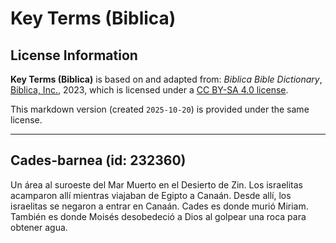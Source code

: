 # Key Terms (Biblica)

## License Information

**Key Terms (Biblica)** is based on and adapted from: _Biblica Bible Dictionary_, [Biblica, Inc.](https://www.biblica.com/), 2023, which is licensed under a [CC BY-SA 4.0 license](https://creativecommons.org/licenses/by-sa/4.0/legalcode.en).

This markdown version (created `2025-10-20`) is provided under the same license.



--------------------------------

## Cades-barnea (id: 232360)

Un área al suroeste del Mar Muerto en el Desierto de Zin. Los israelitas acamparon allí mientras viajaban de Egipto a Canaán. Desde allí, los israelitas se negaron a entrar en Canaán. Cades es donde murió Miriam. También es donde Moisés desobedeció a Dios al golpear una roca para obtener agua.


